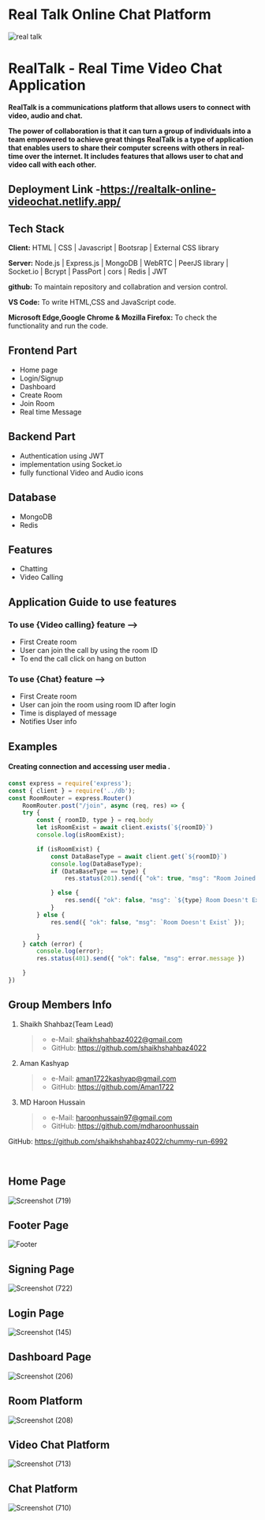 # Real Talk Online Chat Platform
![real talk](https://github-production-user-asset-6210df.s3.amazonaws.com/119395145/237085721-15be1142-35b3-4608-a547-9a8b1528b2a3.png)

# RealTalk - Real Time Video Chat Application

**RealTalk is a communications platform that allows users to connect with video, audio and chat.**

**The power of collaboration is that it can turn a group of individuals into a team empowered to achieve great things
RealTalk is a type of application that enables users to share their computer screens with others in real-time over the internet. 
It includes features that allows user to chat and video call with each other.**

## Deployment Link -https://realtalk-online-videochat.netlify.app/

## Tech Stack

**Client:** HTML | CSS | Javascript | Bootsrap | External CSS library

**Server:** Node.js | Express.js | MongoDB | WebRTC | PeerJS library | Socket.io | Bcrypt | PassPort | cors | Redis | JWT

**github:** To maintain repository and collabration and version control.

**VS Code:** To write HTML,CSS and JavaScript code.

**Microsoft Edge,Google Chrome & Mozilla Firefox:** To check the functionality and run the code.

## Frontend Part

- Home page
- Login/Signup
- Dashboard
- Create Room
- Join Room
- Real time Message 

## Backend Part
- Authentication using JWT
- implementation using Socket.io
- fully functional Video and  Audio icons

## Database  
 - MongoDB
 - Redis

## Features 
 -  Chatting 
 -  Video Calling

 ## Application Guide to use features

### To use {Video calling} feature -->
-  First Create room 
-  User can join the call by using the room ID
-  To end the call click on hang on button

### To use {Chat} feature -->
-  First Create room
-  User can join the room using room ID after login
-  Time is displayed of message
-  Notifies User info


## Examples
 #### Creating connection and accessing user media .
```javascript 
const express = require('express');
const { client } = require('../db');
const RoomRouter = express.Router()
    RoomRouter.post("/join", async (req, res) => {
    try {
        const { roomID, type } = req.body
        let isRoomExist = await client.exists(`${roomID}`)
        console.log(isRoomExist);

        if (isRoomExist) {
            const DataBaseType = await client.get(`${roomID}`)
            console.log(DataBaseType);
            if (DataBaseType == type) {
                res.status(201).send({ "ok": true, "msg": "Room Joined Succesfully" })

            } else {
                res.send({ "ok": false, "msg": `${type} Room Doesn't Exist` });
            }
        } else {
            res.send({ "ok": false, "msg": `Room Doesn't Exist` });

        }
    } catch (error) {
        console.log(error);
        res.status(401).send({ "ok": false, "msg": error.message })

    }
})


```

## Group Members Info

1. Shaikh Shahbaz(Team Lead)
   >    - e-Mail: shaikhshahbaz4022@gmail.com
   >    - GitHub: https://github.com/shaikhshahbaz4022

2. Aman Kashyap
   >    - e-Mail: aman1722kashyap@gmail.com
   >    - GitHub: https://github.com/Aman1722


3. MD Haroon Hussain
   >    - e-Mail: haroonhussain97@gmail.com
   >    - GitHub: https://github.com/mdharoonhussain 


 GitHub: https://github.com/shaikhshahbaz4022/chummy-run-6992

<br>

## Home Page
![Screenshot (719)](https://github.com/shaikhshahbaz4022/chummy-run-6992/assets/119395145/538016b3-9a1f-44fb-a536-9f50932128f8)


## Footer Page

![Footer](https://user-images.githubusercontent.com/115460646/236770024-990b7fb2-39ea-45ce-b1fb-4237b92cd0f7.png)

## Signing Page

![Screenshot (722)](https://github.com/shaikhshahbaz4022/chummy-run-6992/assets/119395145/92d48953-cc89-427e-9210-4bdca255b3e4)


## Login Page

![Screenshot (145)](https://github-production-user-asset-6210df.s3.amazonaws.com/119395145/237143981-2d97066b-1b9a-4200-b8da-c49adbbe6138.png)

## Dashboard Page

![Screenshot (206)](https://github-production-user-asset-6210df.s3.amazonaws.com/119395145/237143138-948c2008-1de3-4547-8a1e-180ec1761a89.png)


## Room Platform 

![Screenshot (208)](https://user-images.githubusercontent.com/115460646/236784083-8eab643c-efc9-4b12-836c-8fd058832aae.png)


## Video Chat Platform

![Screenshot (713)](https://github.com/shaikhshahbaz4022/chummy-run-6992/assets/119395145/c376c5a2-257c-4853-a1c0-11fbbb3b2a9e)

## Chat Platform

![Screenshot (710)](https://github.com/shaikhshahbaz4022/chummy-run-6992/assets/119395145/fbd85239-b154-44fe-b2ae-2fc74a6ac652)






